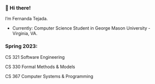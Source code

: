  ### 👋 Hi there! 

I’m Fernanda Tejada.

* Currently: Computer Science Student in George Mason University - Virginia, VA.

### Spring 2023:

CS 321 Software Engineering

CS 330 Formal Methods & Models

CS 367 Computer Systems & Programming



<!---
fegarciatejada/fegarciatejada is a ✨ special ✨ repository because its `README.md` (this file) appears on your GitHub profile.
You can click the Preview link to take a look at your changes.
--->
